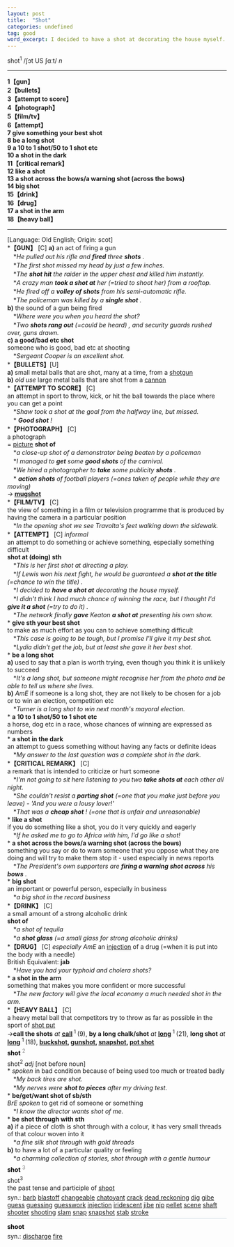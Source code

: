 ```yaml
---
layout: post
title:  "Shot"
categories: undefined
tag: good
word_excerpt: I decided to have a shot at decorating the house myself.
---
```

<DIV style="MARGIN: 0px 0px 5px">shot<SUP>1</SUP> /ʃɔt US ʃɑːt/ <I>n</I> 
<HR>
<B>1【gun】</B><BR><B>2【bullets】</B><BR><B>3【attempt to score】</B><BR><B>4【photograph】</B><BR><B>5【film/tv】</B><BR><B>6【attempt】</B><BR><B>7 give something your best shot</B><BR><B>8 be a long shot</B><BR><B>9 a 10 to 1 shot/50 to 1 shot etc</B><BR><B>10 a shot in the dark</B><BR><B>11【critical remark】</B><BR><B>12 like a shot</B><BR><B>13 a shot across the bows/a warning shot (across the bows)</B><BR><B>14 big shot</B><BR><B>15【drink】</B><BR><B>16【drug】</B><BR><B>17 a shot in the arm</B><BR><B>18【heavy ball】</B>
<HR>
[Language: Old English; Origin: scot]<BR>*<B>【GUN】</B> [C] <B>a)</B> an act of firing a gun<BR>　*<I>He pulled out his rifle and <B>fired</B> three <B>shots</B> .</I><BR>　*<I>The first shot missed my head by just a few inches.</I><BR>　*<I>The <B>shot hit</B> the raider in the upper chest and killed him instantly.</I><BR>　*<I>A crazy man <B>took a shot at</B> her (=tried to shoot her) from a rooftop.</I><BR>　*<I>He fired off a <B>volley of shots</B> from his semi-automatic rifle.</I><BR>　*<I>The policeman was killed by a <B>single shot</B> .</I><BR><B>b)</B> the sound of a gun being fired<BR>　*<I>Where were you when you heard the shot?</I><BR>　*<I>Two <B>shots rang out</B> (=could be heard) , and security guards rushed over, guns drawn.</I><BR><B>c) a good/bad etc shot</B><BR>someone who is good, bad etc at shooting<BR>　*<I>Sergeant Cooper is an excellent shot.</I><BR>*<B>【BULLETS】</B>[U]<BR><B>a)</B> small metal balls that are shot, many at a time, from a <A href="{{ site.baseurl }}/shotgun"><U>shotgun</U></A><BR><B>b)</B> <I>old use</I> large metal balls that are shot from a <A href="{{ site.baseurl }}/cannon"><U>cannon</U></A><BR>*<B>【ATTEMPT TO SCORE】</B> [C] <BR>an attempt in sport to throw, kick, or hit the ball towards the place where you can get a point<BR>　*<I>Shaw took a shot at the goal from the halfway line, but missed.</I><BR>　*<I> <B>Good shot</B> !</I><BR>*<B>【PHOTOGRAPH】</B> [C] <BR>a photograph<BR>= <A href="{{ site.baseurl }}/picture"><U>picture</U></A> <B>shot of</B><BR>　*<I>a close-up shot of a demonstrator being beaten by a policeman</I><BR>　*<I>I managed to <B>get</B> some <B>good shots</B> of the carnival.</I><BR>　*<I>We hired a photographer to <B>take</B> some publicity <B>shots</B> .</I><BR>　*<I> <B>action shots</B> of football players (=ones taken of people while they are moving)</I> <BR>→<B> <A href="{{ site.baseurl }}/mugshot"><U>mugshot</U></A></B><BR>*<B>【FILM/TV】</B> [C] <BR>the view of something in a film or television programme that is produced by having the camera in a particular position<BR>　*<I>In the opening shot we see Travolta's feet walking down the sidewalk.</I><BR>*<B>【ATTEMPT】</B> [C] <I>informal</I> <BR>an attempt to do something or achieve something, especially something difficult<BR><B>shot at (doing) sth</B><BR>　*<I>This is her first shot at directing a play.</I><BR>　*<I>If Lewis won his next fight, he would be guaranteed a <B>shot at the title</B> (=chance to win the title) .</I><BR>　*<I>I decided to <B>have a shot at</B> decorating the house myself.</I><BR>　*<I>I didn't think I had much chance of winning the race, but I thought I'd <B>give it a shot</B> (=try to do it) .</I><BR>　*<I>The network finally <B>gave</B> Keaton <B>a shot at</B> presenting his own show.</I><BR>* <B>give sth your best shot</B><BR>to make as much effort as you can to achieve something difficult<BR>　*<I>This case is going to be tough, but I promise I'll give it my best shot.</I><BR>　*<I>Lydia didn't get the job, but at least she gave it her best shot.</I><BR>* <B>be a long shot</B><BR><B>a)</B> used to say that a plan is worth trying, even though you think it is unlikely to succeed<BR>　*<I>It's a long shot, but someone might recognise her from the photo and be able to tell us where she lives.</I><BR><B>b)</B> <I>AmE</I> if someone is a long shot, they are not likely to be chosen for a job or to win an election, competition etc<BR>　*<I>Turner is a long shot to win next month's mayoral election.</I><BR>* <B>a 10 to 1 shot/50 to 1 shot etc</B><BR>a horse, dog etc in a race, whose chances of winning are expressed as numbers<BR>* <B>a shot in the dark</B><BR>an attempt to guess something without having any facts or definite ideas<BR>　*<I>My answer to the last question was a complete shot in the dark.</I><BR>*<B>【CRITICAL REMARK】</B> [C] <BR>a remark that is intended to criticize or hurt someone<BR>　*<I>I'm not going to sit here listening to you two <B>take shots at</B> each other all night.</I><BR>　*<I>She couldn't resist a <B>parting shot</B> (=one that you make just before you leave) - 'And you were a lousy lover!'</I><BR>　*<I>That was a <B>cheap shot</B> ! (=one that is unfair and unreasonable)</I> <BR>* <B>like a shot</B><BR>if you do something like a shot, you do it very quickly and eagerly<BR>　*<I>If he asked me to go to Africa with him, I'd go like a shot!</I><BR>* <B>a shot across the bows/a warning shot (across the bows)</B><BR>something you say or do to warn someone that you oppose what they are doing and will try to make them stop it - used especially in news reports<BR>　*<I>The President's own supporters are <B>firing a warning shot across</B> his <B>bows</B> .</I><BR>* <B>big shot</B><BR>an important or powerful person, especially in business<BR>　*<I>a big shot in the record business</I><BR>*<B>【DRINK】</B> [C] <BR>a small amount of a strong alcoholic drink<BR><B>shot of</B><BR>　*<I>a shot of tequila</I><BR>　*<I>a <B>shot glass</B> (=a small glass for strong alcoholic drinks)</I> <BR>*<B>【DRUG】</B> [C] <I>especially AmE</I> an <A href="{{ site.baseurl }}/injection"><U>injection</U></A> of a drug (=when it is put into the body with a needle) <BR>British Equivalent: <B>jab</B><BR>　*<I>Have you had your typhoid and cholera shots?</I><BR>* <B>a shot in the arm</B><BR>something that makes you more confident or more successful<BR>　*<I>The new factory will give the local economy a much needed shot in the arm.</I><BR>*<B>【HEAVY BALL】</B> [C] <BR>a heavy metal ball that competitors try to throw as far as possible in the sport of <A href="{{ site.baseurl }}/shot%20put"><U>shot put</U></A><BR>→<B>call the shots</B> <I>at</I> <B><A href="{{ site.baseurl }}/call"><U>call</U></A> </B><SUP>1 </SUP>(9), <B>by a long chalk/shot</B> <I>at</I> <B><A href="{{ site.baseurl }}/long"><U>long</U></A> </B><SUP>1 </SUP>(21), <B>long shot</B> <I>at</I> <B><A href="{{ site.baseurl }}/long"><U>long</U></A> </B><SUP>1 </SUP>(18), <B><A href="{{ site.baseurl }}/buckshot"><U>buckshot</U></A>, <A href="{{ site.baseurl }}/gunshot"><U>gunshot</U></A>, <A href="{{ site.baseurl }}/snapshot"><U>snapshot</U></A>, <A href="{{ site.baseurl }}/pot%20shot"><U>pot shot</U></A></B></DIV>
<DIV style="COLOR: #808080; MARGIN: 0px 0px 5px; LINE-HEIGHT: normal"><SPAN style="FONT-SIZE: 10.5pt; COLOR: #000000; LINE-HEIGHT: normal"><B>shot</B></SPAN> <SUP style="FONT-SIZE: 83%; LINE-HEIGHT: normal">2</SUP> </DIV>
<DIV style="MARGIN: 0px 0px 5px">shot<SUP>2</SUP> <I>adj</I> [not before noun] <BR>* <I>spoken</I> in bad condition because of being used too much or treated badly<BR>　*<I>My back tires are shot.</I><BR>　*<I>My nerves were <B>shot to pieces</B> after my driving test.</I><BR>* <B>be/get/want shot of sb/sth</B><BR><I>BrE spoken</I> to get rid of someone or something<BR>　*<I>I know the director wants shot of me.</I><BR>* <B>be shot through with sth</B><BR><B>a)</B> if a piece of cloth is shot through with a colour, it has very small threads of that colour woven into it<BR>　*<I>a fine silk shot through with gold threads</I><BR><B>b)</B> to have a lot of a particular quality or feeling<BR>　*<I>a charming collection of stories, shot through with a gentle humour</I></DIV>
<DIV style="COLOR: #808080; MARGIN: 0px 0px 5px; LINE-HEIGHT: normal"><SPAN style="FONT-SIZE: 10.5pt; COLOR: #000000; LINE-HEIGHT: normal"><B>shot</B></SPAN> <SUP style="FONT-SIZE: 83%; LINE-HEIGHT: normal">3</SUP> </DIV>
<DIV style="MARGIN: 0px 0px 5px">shot<SUP>3</SUP> <BR>the past tense and participle of <A href="{{ site.baseurl }}/shoot"><U>shoot</U></A></DIV>
<DIV style="MARGIN: 0px 0px 5px">
<DIV style="MARGIN: 4px 0px">syn.: <A href="{{ site.baseurl }}/barb"><U>barb</U></A> <A href="{{ site.baseurl }}/blastoff"><U>blastoff</U></A> <A href="{{ site.baseurl }}/changeable"><U>changeable</U></A> <A href="{{ site.baseurl }}/chatoyant"><U>chatoyant</U></A> <A href="{{ site.baseurl }}/crack"><U>crack</U></A> <A href="{{ site.baseurl }}/dead%20reckoning"><U>dead reckoning</U></A> <A href="{{ site.baseurl }}/dig"><U>dig</U></A> <A href="{{ site.baseurl }}/gibe"><U>gibe</U></A> <A href="{{ site.baseurl }}/guess"><U>guess</U></A> <A href="{{ site.baseurl }}/guessing"><U>guessing</U></A> <A href="{{ site.baseurl }}/guesswork"><U>guesswork</U></A> <A href="{{ site.baseurl }}/injection"><U>injection</U></A> <A href="{{ site.baseurl }}/iridescent"><U>iridescent</U></A> <A href="{{ site.baseurl }}/jibe"><U>jibe</U></A> <A href="{{ site.baseurl }}/nip"><U>nip</U></A> <A href="{{ site.baseurl }}/pellet"><U>pellet</U></A> <A href="{{ site.baseurl }}/scene"><U>scene</U></A> <A href="{{ site.baseurl }}/shaft"><U>shaft</U></A> <A href="{{ site.baseurl }}/shooter"><U>shooter</U></A> <A href="{{ site.baseurl }}/shooting"><U>shooting</U></A> <A href="{{ site.baseurl }}/slam"><U>slam</U></A> <A href="{{ site.baseurl }}/snap"><U>snap</U></A> <A href="{{ site.baseurl }}/snapshot"><U>snapshot</U></A> <A href="{{ site.baseurl }}/stab"><U>stab</U></A> <A href="{{ site.baseurl }}/stroke"><U>stroke</U></A></DIV></DIV>
<DIV style="BORDER-TOP: #c7d4dc 1px solid; PADDING-BOTTOM: 0px; PADDING-TOP: 5px; PADDING-LEFT: 0px; PADDING-RIGHT: 0px"></DIV>
<DIV style="MARGIN: 5px 0px">
<DIV style="WIDTH: 100%">
<DIV style="FLOAT: left; LINE-HEIGHT: normal"></DIV>
<DIV style="WIDTH: 100%; OVERFLOW-X: hidden">
<DIV style="COLOR: #808080; MARGIN: 0px 0px 5px; LINE-HEIGHT: normal"><SPAN style="FONT-SIZE: 10.5pt; COLOR: #000000; LINE-HEIGHT: normal"><B>shoot</B></SPAN> </DIV>
<DIV style="MARGIN: 0px 0px 5px">
<DIV style="MARGIN: 4px 0px">syn.: <A href="{{ site.baseurl }}/discharge"><U>discharge</U></A> <A href="{{ site.baseurl }}/fire"><U>fire</U></A></DIV></DIV>
